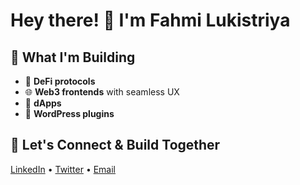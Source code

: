 # Hey there! 👋 I'm Fahmi Lukistriya

## 🎯 What I'm Building

- 🔗 **DeFi protocols**
- 🌐 **Web3 frontends** with seamless UX  
- 📱 **dApps**
- 🔌 **WordPress plugins**  

## 🤝 Let's Connect & Build Together

[LinkedIn](https://www.linkedin.com/in/fahmilukis/) • [Twitter](https://twitter.com/lukisanksatriya) • [Email](mailto:fahmilukis04@gmail.com)
